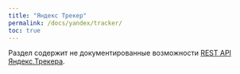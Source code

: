```yaml
---
title: "Яндекс Трекер"
permalink: /docs/yandex/tracker/
toc: true
---
```


Раздел содержит не документированные возможности
[REST API Яндекс.Трекера](https://yandex.ru/dev/connect/tracker/api/about.html).
